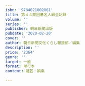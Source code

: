 ```yaml
---
isbn: '9784021002861'
title: 第４４期囲碁名人戦全記録
volume: ''
series: ''
publisher: 朝日新聞出版
pubdate: '2020-02-20'
cover: ''
author: 朝日新聞文化くらし報道部／編集
description: ''
price: '2364'
genre: ''
target: 一般
format: 単行本
content: 諸芸・娯楽

---
```

